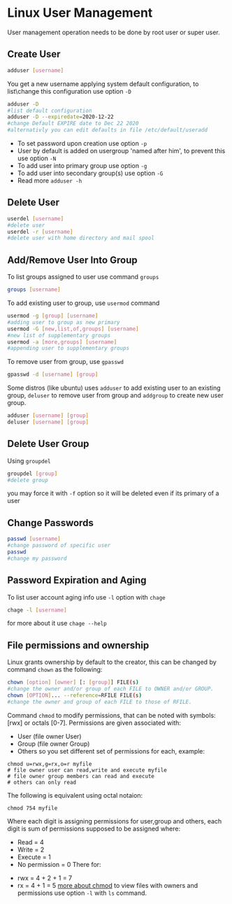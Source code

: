 # Linux User Management

User management operation needs to be done by root user or super user.

## Create User

```bash
adduser [username]
```
You get a new username applying system default configuration, to list\change this configuration use option `-D`
```bash
adduser -D
#list default configuration
adduser -D --expiredate=2020-12-22
#change Default EXPIRE date to Dec 22 2020
#alternativly you can edit defaults in file /etc/default/useradd
```
* To set password upon creation use option `-p`
* User by default is added on usergroup 'named after him', to prevent this use option `-N`
* To add user into primary group use option `-g`
* To add user into secondary group(s) use option `-G`
* Read more `adduser -h`

## Delete User

```bash
userdel [username]
#delete user
userdel -r [username]
#delete user with home directory and mail spool
```

## Add/Remove User Into Group

To list groups assigned to user use command `groups`
```bash
groups [username]
```
To add existing user to group, use `usermod` command
```bash
usermod -g [group] [username]
#adding user to group as new primary
usermod -G [new,list,of,groups] [username]
#new list of supplementary groups
usermod -a [more,groups] [username]
#appending user to supplementary groups
```
To remove user from group, use `gpasswd`
```bash
gpasswd -d [username] [group]
```
Some distros (like ubuntu) uses `adduser` to add existing user to an existing group, `deluser` to remove user from group and `addgroup` to create new user group.
```bash
adduser [username] [group]
deluser [username] [group]
```

## Delete User Group

Using `groupdel`
```bash
groupdel [group]
#delete group
```
you may force it with `-f` option so it will be deleted even if its primary of a user

## Change Passwords

```bash
passwd [username]
#change password of specific user
passwd
#change my password
```

## Password Expiration and Aging

To list user account aging info use `-l` option with `chage`
```bash
chage -l [username]
```
for more about it use `chage --help`

## File permissions and ownership

Linux grants ownership by default to the creator, this can be changed by command `chown` as the following:
```bash
chown [option] [owner] [: [group]] FILE(s)
#change the owner and/or group of each FILE to OWNER and/or GROUP.
chown [OPTION]... --reference=RFILE FILE(s)
#change the owner and group of each FILE to those of RFILE.
```

Command `chmod` to modify permissions, that can be noted with symbols: [rwx] or octals [0-7]. Permissions are given associated with:
* User (file owner User)
* Group (file owner Group)
* Others
so you set different set of permissions for each, example:
```shell
chmod u=rwx,g=rx,o=r myfile
# file owner user can read,write and execute myfile
# file owner group members can read and execute
# others can only read
```
The following is equivalent using octal notaion:
```shell
chmod 754 myfile
```
Where each digit is assigning permissions for user,group and others, each digit is sum of permissions supposed to be assigned where:
* Read = 4
* Write = 2
* Execute = 1
* No permission = 0
There for:
- rwx = 4 + 2 + 1 = 7
- rx = 4 + 1 = 5
[more about chmod](https://www.computerhope.com/unix/uchmod.htm)
to view files with owners and permissions use option `-l` with `ls` command.